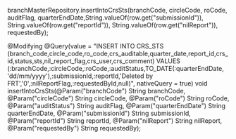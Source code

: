   branchMasterRepository.insertIntoCrsSts(branchCode, circleCode, roCode, auditFlag, quarterEndDate,String.valueOf(row.get("submissionId")),
                            String.valueOf(row.get("reportId")),
                            String.valueOf(row.get("nilReport")),
                            requestedBy);
							
							
@Modifying
    @Query(value = "INSERT INTO CRS_STS (branch_code,circle_code,ro_code,crs_auditable,quarter_date,report_id,crs_id,status,sts,nil_report_flag,crs_user,crs_comment) VALUES (:branchCode,:circleCode,:roCode,:auditStatus,TO_DATE(:quarterEndDate, 'dd/mm/yyyy'),:submissionId,:reportId,'Deleted by FRT','0',:nilReportFlag,:requestedById,null)", nativeQuery = true)
    void insertIntoCrsSts(@Param("branchCode") String branchCode,
                          @Param("circleCode") String circleCode,
                          @Param("roCode") String roCode,
                          @Param("auditStatus") String auditFlag,
                          @Param("quarterEndDate") String quarterEndDate,
                          @Param("submissionId") String submissionId,
                          @Param("reportId") String reportId,
                          @Param("nilReport") String nilReport,
                          @Param("requestedBy") String requestedBy);
